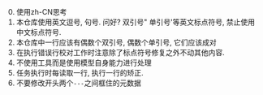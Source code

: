 0. 使用zh-CN思考
1. 本仓库使用英文逗号, 句号. 问好? 双引号" 单引号'等英文标点符号, 禁止使用中文标点符号.
2. 本仓库中一行应该有偶数个双引号, 偶数个单引号, 它们应该成对
3. 在执行错误行校对工作时注意除了标点符号修复之外不动其他内容.
4. 不使用工具而是使用模型自身能力进行处理
5. 任务执行时每读取一行, 执行一行的矫正.
6. 不要修改开头两个`---`之间框住的元数据
